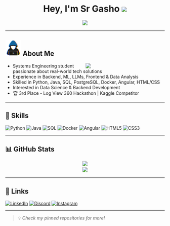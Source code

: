 <div align="center">
  <h1 align="center">Hey, I'm Sr Gasho <img src="https://media.giphy.com/media/hvRJCLFzcasrR4ia7z/giphy.gif" width="35"></h1>

  <p align="center">
    <a href="https://github.com/DenverCoder1/readme-typing-svg">
      <img src="https://readme-typing-svg.herokuapp.com?font=Fira+Code&size=24&duration=3000&pause=1000&color=00F7FF&center=true&vCenter=true&width=600&lines=Student+%26+Programmer;Hello+World;"/>
    </a>
  </p>
</div>

---

## <picture><img src="https://github.com/0xAbdulKhalid/0xAbdulKhalid/raw/main/assets/mdImages/about_me.gif" width = 50px></picture> **About Me**

<picture> <img align="right" src="https://media.tenor.com/GmIIzl-IafIAAAPo/lannabanana.gif" width = 250px></picture>

- Systems Engineering student passionate about real-world tech solutions
- Experience in Backend, ML, LLMs, Frontend & Data Analysis
- Skilled in Python, Java, SQL, PostgreSQL, Docker, Angular, HTML/CSS
- Interested in Data Science & Backend Development
- 🏆 3rd Place - Log View 360 Hackathon | Kaggle Competitor

---

## 🔧 Skills

<p align="center">
  
  ![Python](https://img.shields.io/badge/python-%2314354C.svg?style=for-the-badge&logo=python&logoColor=white)
  ![Java](https://img.shields.io/badge/java-%23ED8B00.svg?style=for-the-badge&logo=java&logoColor=white)
  ![SQL](https://img.shields.io/badge/SQL-%2300BFFF.svg?style=for-the-badge&logo=postgresql&logoColor=white)
  ![Docker](https://img.shields.io/badge/docker-%232496ED.svg?style=for-the-badge&logo=docker&logoColor=white)
  ![Angular](https://img.shields.io/badge/angular-%23DD0031.svg?style=for-the-badge&logo=angular&logoColor=white)
  ![HTML5](https://img.shields.io/badge/html5-%23E34F26.svg?style=for-the-badge&logo=html5&logoColor=white)
  ![CSS3](https://img.shields.io/badge/css3-%231572B6.svg?style=for-the-badge&logo=css3&logoColor=white)

</p>

---

## 📊 GitHub Stats

<div align="center">
  <a href="https://github.com/SrGasho">
    <img height="180em" src="https://github-readme-stats-eight-theta.vercel.app/api?username=SrGasho&show_icons=true&theme=algolia&include_all_commits=true&count_private=true"/>
  </a>
  <br>
  <a href="https://git.io/streak-stats">
    <img src="https://github-readme-streak-stats.herokuapp.com?user=SrGasho&theme=transparent&hide_border=true&border_radius=5&date_format=j%20M%5B%20Y%5D&mode=weekly" />
  </a>
</div>

---

## 🔗 Links

[![LinkedIn](https://img.shields.io/badge/linkedin-0A66C2?style=for-the-badge&logo=linkedin&logoColor=white)](https://www.linkedin.com/in/juan-david-quiroga-742551285/)
[![Discord](https://img.shields.io/badge/discord-sr.gasho-5865F2?style=for-the-badge&logo=discord&logoColor=white)](https://discordapp.com/users/sr.gasho)
[![Instagram](https://img.shields.io/badge/instagram-g__reenq-E4405F?style=for-the-badge&logo=instagram&logoColor=white)](https://instagram.com/g_reenq)

---

> 💡 *Check my pinned repositories for more!*

